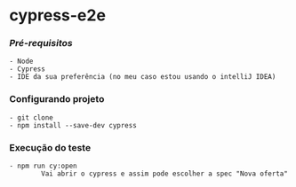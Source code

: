 # cypress-e2e

### *Pré-requisitos*

    - Node
    - Cypress
    - IDE da sua preferência (no meu caso estou usando o intelliJ IDEA)

### Configurando projeto
    - git clone 
    - npm install --save-dev cypress

### Execução do teste
    - npm run cy:open
            Vai abrir o cypress e assim pode escolher a spec "Nova oferta"